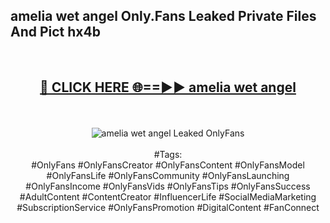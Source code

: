 <h2>amelia wet angel Only.Fans Leaked Private Files And Pict hx4b</h2>
<br>
<div align="center">
<h2><a href="https://mediafiles.top/amelia_wet_angel" rel="nofollow">🔴 CLICK HERE 🌐==►► amelia wet angel</a></h2>
<br>
<br>
<a href="https://mediafiles.top/amelia_wet_angel" rel="nofollow" data-target="animated-image.originalLink"><img src="https://i.ibb.co.com/WyWwxjT/player-gif2.gif" alt="amelia wet angel Leaked OnlyFans" style="max-width: 100%; display: inline-block;" data-target="animated-image.originalImage"></a>
<br><br>
#Tags:
<br>
#OnlyFans #OnlyFansCreator #OnlyFansContent #OnlyFansModel #OnlyFansLife #OnlyFansCommunity #OnlyFansLaunching #OnlyFansIncome #OnlyFansVids #OnlyFansTips #OnlyFansSuccess #AdultContent #ContentCreator #InfluencerLife #SocialMediaMarketing #SubscriptionService #OnlyFansPromotion #DigitalContent #FanConnect
</div>
<br>